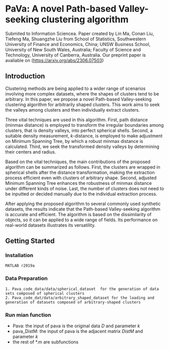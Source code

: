 # PaVa: A novel Path-based Valley-seeking clustering algorithm

Submited to Information Sciencea. Paper created by Lin Ma, Conan Liu, Tiefeng Ma, Shuangzhe Liu from School of Statistics, Southwestern University of Finance and Economics, China; UNSW Business School, University of New South Wales, Australia; Faculty of Science and Technology, University of Canberra, Australia. Our preprint paper is avaliable on (https://arxiv.org/abs/2306.07503)

## Introduction
  Clustering methods are being applied to a wider range of scenarios involving more complex datasets, where the shapes of clusters tend to be arbitrary. In this paper, we propose a novel Path-based Valley-seeking clustering algorithm for arbitrarily shaped clusters. This work aims to seek the valleys among clusters and then individually extract clusters. 
  
  Three vital techniques are used in this algorithm. First, path distance (minmax distance) is employed to transform the irregular boundaries among clusters, that is density valleys, into perfect spherical shells.
Second, a suitable density measurement, $k$-distance, is employed to make adjustment on Minimum Spanning Tree, by which a robust minmax distance is calculated.
Third, we seek the transformed density valleys by determining their centers and radius. 

  Based on the vital techniques, the main contributions of the proposed algorithm can be summarized as follows.
First, the clusters are wrapped in spherical shells after the distance transformation, making the extraction process efficient even with clusters of arbitrary shape.
Second, adjusted Minimum Spanning Tree enhances the robustness of minmax distance under different kinds of noise.
Last, the number of clusters does not need to be inputted or decided manually due to the individual extraction process.

  After applying the proposed algorithm to several commonly used synthetic datasets, the results indicate that the Path-based Valley-seeking algorithm is accurate and efficient. The algorithm is based on the dissimilarity of objects, so it can be applied to a wide range of fields. Its performance on real-world datasets illustrates its versatility.


## Getting Started

### Installation
```
MATLAB r2019a
```


### Data Preparation 

    1. Pava_code_data/data/spherical_dataset  for the generation of data sets composed of spherical clusters
	2. Pava_code_dat/data/arbitrary_shaped_dataset for the loading and generation of datasets composed of arbitrary-shaped clusters
     

### Run mian function
- Pava: the input of pava is the original data $D$ and parameter $k$
- pava_DistM: the input of pava is the adjacent matrix $DistM$ and parameter $k$
- the rest of *.m are subfunctions




